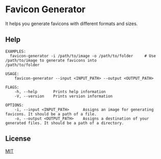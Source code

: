 Favicon Generator
====================

It helps you generate favicons with different formats and sizes.

## Help

```
EXAMPLES:
  favicon-generator -i /path/to/image -o /path/to/folder     # Use /path/to/image to generate favicons into
/path/to/folder

USAGE:
    favicon-generator --input <INPUT_PATH> --output <OUTPUT_PATH>

FLAGS:
    -h, --help       Prints help information
    -V, --version    Prints version information

OPTIONS:
    -i, --input <INPUT_PATH>      Assigns an image for generating favicons. It should be a path of a file.
    -o, --output <OUTPUT_PATH>    Assigns a destination of your generated files. It should be a path of a directory.
```

## License

[MIT](LICENSE)
